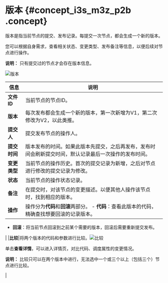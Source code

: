 # 版本 {#concept_i3s_m3z_p2b .concept}

版本是指当前节点的提交、发布记录。每提交一次节点，都会生成一个新的版本。

您可以根据自身需求，查看相关状态、变更类型、发布备注等信息，以便后续对节点进行操作。

**说明：** 只有提交过的节点才会存在版本信息。

![版本](http://static-aliyun-doc.oss-cn-hangzhou.aliyuncs.com/assets/img/16305/15634467897932_zh-CN.png)

|信息|说明|
|--|--|
|**文件ID**|当前节点的节点ID。|
|**版本**|每次发布都会生成一个新的版本，第一次新增为V1，第二次修改为V2，以此类推。|
|**提交人**|提交发布节点的操作人。|
|**提交时间**|版本发布的时间。如果此版本先提交，之后再发布，发布时间会刷新提交时间，默认记录最后一次操作的发布时间。|
|**变更类型**|当前节点的操作历史。首次的提交记录为新增，之后对节点进行修改的提交记录为修改。|
|**状态**|当前节点的操作状态记录。|
|**备注**|在提交时，对该节点的变更描述。以便其他人操作该节点时，找到相应的版本。|
|**操作**|操作分为**代码**和**回滚**两部分。 -   **代码**：查看此版本的代码，精确查找想要回滚的记录版本。
-   **回滚**：将当前节点回滚到之前某个需要的版本，回滚后需要重新提交发布。

 |
|**比较**|将两个版本的代码和参数进行比较。![比较](http://static-aliyun-doc.oss-cn-hangzhou.aliyuncs.com/assets/img/16305/15634467897933_zh-CN.png)

 单击**查看详情**，可以进入详情页，对比代码、调度属性的变更情况。

 **说明：** 比较只可以在两个版本中进行，无法选中一个或三个以上（包括三个）节点进行比较。

 |

